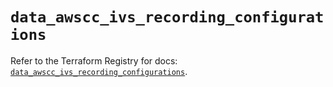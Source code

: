 # `data_awscc_ivs_recording_configurations`

Refer to the Terraform Registry for docs: [`data_awscc_ivs_recording_configurations`](https://registry.terraform.io/providers/hashicorp/awscc/0.70.0/docs/data-sources/ivs_recording_configurations).

